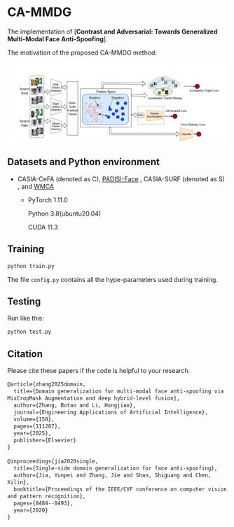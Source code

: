 # CA-MMDG
The implementation of [**Contrast and Adversarial: Towards Generalized Multi-Modal Face Anti-Spoofing**].

The motivation of the proposed CA-MMDG method:

![image](docs/main.png)

## Datasets and Python environment
- CASIA-CeFA (denoted as C), [PADISI-Face](https://github.com/vimal-isi-edu/PADISI_USC_Dataset/blob/main/README_FACE.md)  , CASIA-SURF (denoted as S) , and [WMCA]((https://www.idiap.ch/en/scientific-research/data/wmca)) 

  - PyTorch 1.11.0

    Python 3.8(ubuntu20.04)

    CUDA 11.3

## Training

```python
python train.py
```

The file `config.py` contains all the hype-parameters used during training.

## Testing

Run like this:
```python
python test.py
```

## Citation
Please cite these papers if the code is helpful to your research.
```
@article{zhang2025domain,
  title={Domain generalization for multi-modal face anti-spoofing via MixCropMask Augmentation and deep hybrid-level fusion},
  author={Zhang, Botao and Li, Hongjiao},
  journal={Engineering Applications of Artificial Intelligence},
  volume={158},
  pages={111287},
  year={2025},
  publisher={Elsevier}
}

@inproceedings{jia2020single,
  title={Single-side domain generalization for face anti-spoofing},
  author={Jia, Yunpei and Zhang, Jie and Shan, Shiguang and Chen, Xilin},
  booktitle={Proceedings of the IEEE/CVF conference on computer vision and pattern recognition},
  pages={8484--8493},
  year={2020}
}
```



